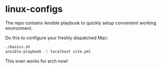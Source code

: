 # linux-configs

The repo contains Ansible playbook to quickly setup convenient working environment.

Do this to configure your freshly dispatched Mac:

```bash
./basics.sh 
ansible-playbook -l localhost site.yml
```

This even works for arch now!

